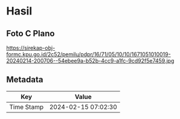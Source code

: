# Hasil

## Foto C Plano

https://sirekap-obj-formc.kpu.go.id/2c52/pemilu/pdpr/16/71/05/10/10/1671051010019-20240214-200706--54ebee9a-b52b-4cc9-a1fc-9cd92f5e7459.jpg


## Metadata

| Key        | Value               |
| ---------- | ------------------- |
| Time Stamp | 2024-02-15 07:02:30 |



